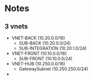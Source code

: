 # Notes
## 3 vnets

* VNET-BACK (10.20.0.0/16)
  * SUB-BACK (10.20.0.0/24)
  * SUB-INTEGRATION (10.20.1.0/24)
* VNET-FRONT (10.10.0.0/16)
  * SUB-FRONT (10.10.0.0/24)
* VNET-HUB (10.250.0.0/16)
  * GatewaySubnet (10.250.250.0/24)
* 

